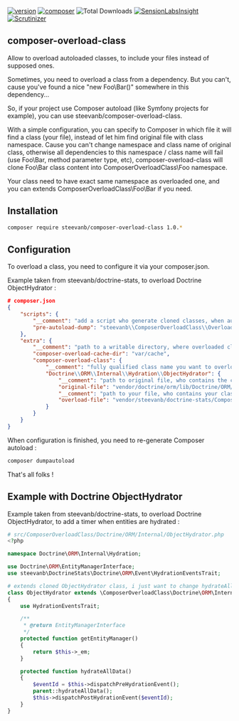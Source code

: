 [![version](https://img.shields.io/badge/version-1.0.0-green.svg)](https://github.com/steevanb/composer-overload-class/tree/1.0.0)
[![composer](https://img.shields.io/badge/composer-%3E%3D%201.0-blue.svg)](https://getcomposer.org)
![Total Downloads](https://poser.pugx.org/steevanb/composer-overload-class/downloads)
[![SensionLabsInsight](https://img.shields.io/badge/SensionLabsInsight-platinum-brightgreen.svg)](https://insight.sensiolabs.com/projects/a753e540-2863-444f-a174-d743ca475566/analyses/1)
[![Scrutinizer](https://scrutinizer-ci.com/g/steevanb/composer-overload-class/badges/quality-score.png?b=master)](https://scrutinizer-ci.com/g/steevanb/composer-overload-class/)

composer-overload-class
-----------------------
Allow to overload autoloaded classes, to include your files instead of supposed ones.

Sometimes, you need to overload a class from a dependency. But you can't, cause you've found a nice "new Foo\Bar()" somewhere in this dependency...

So, if your project use Composer autoload (like Symfony projects for example), you can use steevanb/composer-overload-class.

With a simple configuration, you can specify to Composer in which file it will find a class (your file), instead of let him find original file with class namespace.
Cause you can't change namespace and class name of original class, otherwise all dependencies to this namespace / class name will fail
(use Foo\Bar, method parameter type, etc), composer-overload-class will clone Foo\Bar class content into ComposerOverloadClass\Foo namespace.

Your class need to have exact same namespace as overloaded one, and you can extends ComposerOverloadClass\Foo\Bar if you need.

Installation
------------

```bash
composer require steevanb/composer-overload-class 1.0.*
```

Configuration
-------------

To overload a class, you need to configure it via your composer.json.

Example taken from steevanb/doctrine-stats, to overload Doctrine ObjectHydrator :
```json
# composer.json
{
    "scripts": {
        "__comment": "add a script who generate cloned classes, when autoload is generated",
        "pre-autoload-dump": "steevanb\\ComposerOverloadClass\\OverloadClass::overload"
    },
    "extra": {
        "__comment": "path to a writable directory, where overloaded classes will be cloned, with a new namespace",
        "composer-overload-cache-dir": "var/cache",
        "composer-overload-class": {
            "__comment": "fully qualified class name you want to overload",
            "Doctrine\\ORM\\Internal\\Hydration\\ObjectHydrator": {
                "__comment": "path to original file, who contains the class you want to overload",
                "original-file": "vendor/doctrine/orm/lib/Doctrine/ORM/Internal/Hydration/ObjectHydrator.php",
                "__comment": "path to your file, who contains your class",
                "overload-file": "vendor/steevanb/doctrine-stats/ComposerOverloadClass/Doctrine/ORM/Internal/ObjectHydrator.php"
            }
        }
    }
}
```

When configuration is finished, you need to re-generate Composer autoload :
```bash
composer dumpautoload
```

That's all folks !

Example with Doctrine ObjectHydrator
------------------------------------

Example taken from steevanb/doctrine-stats, to overload Doctrine ObjectHydrator, to add a timer when entities are hydrated :

```php
# src/ComposerOverloadClass/Doctrine/ORM/Internal/ObjectHydrator.php
<?php

namespace Doctrine\ORM\Internal\Hydration;

use Doctrine\ORM\EntityManagerInterface;
use steevanb\DoctrineStats\Doctrine\ORM\Event\HydrationEventsTrait;

# extends cloned ObjectHydrator class, i just want to change hydrateAllData() code
class ObjectHydrator extends \ComposerOverloadClass\Doctrine\ORM\Internal\Hydration\ObjectHydrator
{
    use HydrationEventsTrait;

    /**
     * @return EntityManagerInterface
     */
    protected function getEntityManager()
    {
        return $this->_em;
    }

    protected function hydrateAllData()
    {
        $eventId = $this->dispatchPreHydrationEvent();
        parent::hydrateAllData();
        $this->dispatchPostHydrationEvent($eventId);
    }
}
```
